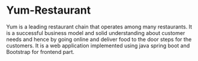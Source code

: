 # Yum-Restaurant
Yum is a leading restaurant chain that operates among many restaurants. It is a successful business model and solid understanding about customer needs and hence by going online and deliver food to the door steps for the customers. It is a web application implemented using java spring boot and Bootstrap for frontend part.
